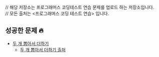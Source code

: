 // 해당 저장소는 프로그래머스 코딩테스트 연습 문제를 업로드 하는 저장소입니다.     
// 모든 출처는 <프로그래머스 코딩 테스트 연습> 입니다.

## 성공한 문제 🔥
- [두 개 뽑아서 더하기](https://github.com/m2nja201/javaStudy/blob/ba74569b199cf8b885b0ce2f2619920c4c453670/programmers/pick2Sum.java)     
  - [두 개 뽑아서 더하기 출처](https://programmers.co.kr/learn/courses/30/lessons/68644)
